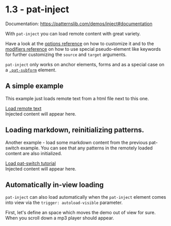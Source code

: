# 1.3 - pat-inject

Documentation: https://patternslib.com/demos/inject#documentation

With ``pat-inject`` you can load remote content with great variety.

Have a look at the [options reference](https://patternslib.com/demos/inject#optionsreference) on how to customize it and to the [modifiers reference](https://patternslib.com/demos/inject#modifiers) on how to use special pseudo-element like keywords for further customizing the ``source`` and ``target`` arguments.

``pat-inject`` only works on anchor elements, forms and as a special case on a [``.pat-subform``](https://patternslib.com/demos/subform) element.


## A simple example

This example just loads remote text from a html file next to this one.

<div
  class="pat-clone"
  data-pat-clone="
    trigger-behaviour: auto;
    clone-behaviour: escape;
    clone-wrapper: #code-template;
  ">
  <div>
    <a href="/1.03/inject-text.html"
        class="pat-inject"
        data-pat-inject="source: #text; target: #target-1">Load remote text</a>
    <div id="target-1">Injected content will appear here.</div>
  </div>
</div>


## Loading markdown, reinitializing patterns.

Another example - load some markdown content from the previous pat-switch example.
You can see that any patterns in the remotely loaded content are also initialized.

<div
  class="pat-clone"
  data-pat-clone="
    trigger-behaviour: auto;
    clone-behaviour: escape;
    clone-wrapper: #code-template;
  ">
  <div>
    <a href="/1.02/index.md"
        class="pat-inject"
        data-pat-inject="target: #target-2">Load pat-switch tutorial</a>
    <div id="target-2">Injected content will appear here.</div>
  </div>
</div>


## Automatically in-view loading

``pat-inject`` can also load automatically when the ``pat-inject`` element comes into view via the ``trigger: autoload-visible`` parameter.

First, let's define an space which moves the demo out of view for sure.
When you scroll down a mp3 player should appear.

<div
  class="pat-clone"
  data-pat-clone="
    trigger-behaviour: auto;
    clone-behaviour: escape;
    clone-wrapper: #code-template;
  ">
  <div>
    <div style="height: 100vh"></div>
  </div>
</div>

Now, let's initialize.

We use the special argument ``features: load-inline-script`` here.
This loads scripts defined in the external file.
For security reasons, this is not enabled by default.

TODO: check above statement, coordinate if we can leave ``load-inline-script`` in ``pat-inject``.

<div
  class="pat-clone"
  data-pat-clone="
    trigger-behaviour: auto;
    clone-behaviour: escape;
    clone-wrapper: #code-template;
  ">
  <div>
    <a href="/1.03/wavesurfer.html"
        class="pat-inject"
        data-pat-inject="
          trigger: autoload-visible;
          source: body;
          target: self::element;
          features: load-inline-script">Load wavesurfer.js demo</a>
  </div>
</div>
